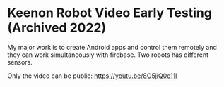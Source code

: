 # Keenon Robot Video Early Testing (Archived 2022)

My major work is to create Android apps and control them remotely and they can work simultaneously with firebase. Two robots has different sensors.

Only the video can be public:
https://youtu.be/8O5jiQ0e11I
